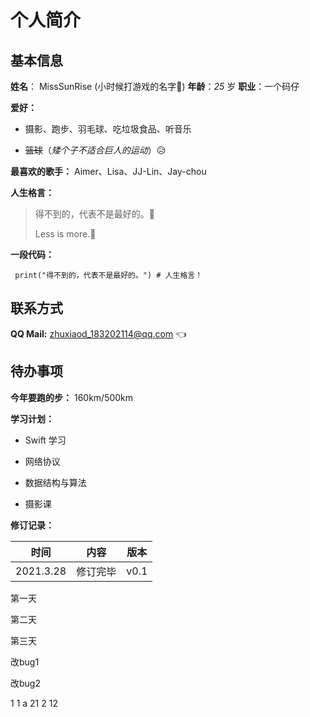 # 个人简介

## 基本信息

**姓名**： MissSunRise (小时候打游戏的名字🤣)	**年龄**：*25* 岁	**职业**：一个码仔

**爱好：**



- 摄影、跑步、羽毛球、吃垃圾食品、听音乐

- ~~篮球~~（*矮个子不适合巨人的运动*）😥

  

**最喜欢的歌手：** Aimer、Lisa、JJ-Lin、Jay-chou

**人生格言：**

> 得不到的，代表不是最好的。🧐
>
> Less is more.🙂

**一段代码：**

``` print("得不到的，代表不是最好的。") # 人生格言！```



## 联系方式

**QQ Mail:** zhuxiaod_183202114@qq.com 👈



## 待办事项

**今年要跑的步：** 160km/500km

**学习计划：**



- Swift 学习

- 网络协议

- 数据结构与算法

- 摄影课

  

**修订记录：**

|   时间    |   内容   | 版本 |
| :-------: | :------: | :--: |
| 2021.3.28 | 修订完毕 | v0.1 |

第一天

第二天

第三天

改bug1

改bug2

1
1
a
21
2
12
